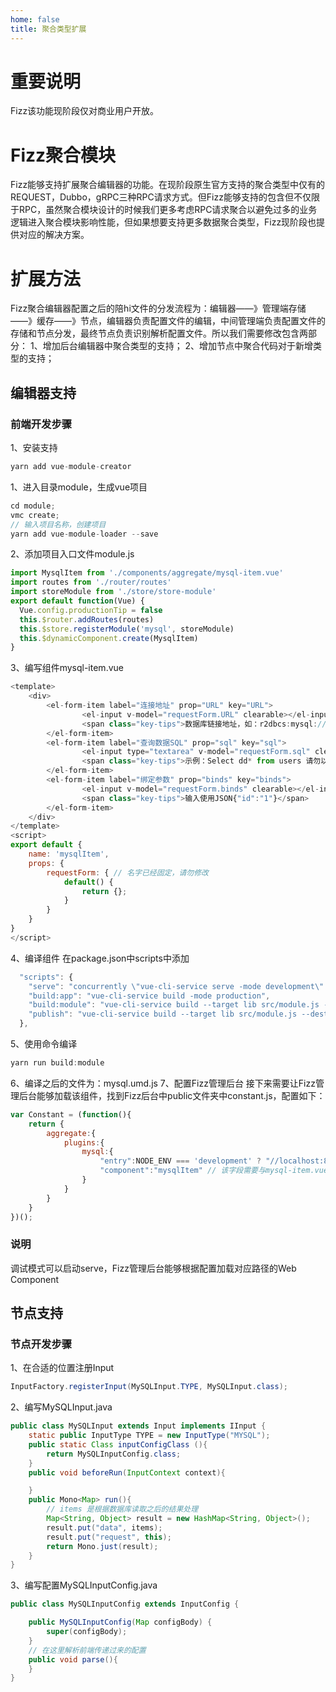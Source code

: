 ```yaml
---
home: false
title: 聚合类型扩展
---
```

# 重要说明
Fizz该功能现阶段仅对商业用户开放。
# Fizz聚合模块
Fizz能够支持扩展聚合编辑器的功能。在现阶段原生官方支持的聚合类型中仅有的REQUEST，Dubbo，gRPC三种RPC请求方式。但Fizz能够支持的包含但不仅限于RPC，虽然聚合模块设计的时候我们更多考虑RPC请求聚合以避免过多的业务逻辑进入聚合模块影响性能，但如果想要支持更多数据聚合类型，Fizz现阶段也提供对应的解决方案。
# 扩展方法
Fizz聚合编辑器配置之后的陪hi文件的分发流程为：编辑器——》管理端存储——》缓存——》节点，编辑器负责配置文件的编辑，中间管理端负责配置文件的存储和节点分发，最终节点负责识别解析配置文件。所以我们需要修改包含两部分：
1、增加后台编辑器中聚合类型的支持；
2、增加节点中聚合代码对于新增类型的支持；
## 编辑器支持
### 前端开发步骤
1、安装支持
```javascript
yarn add vue-module-creator
```
1、进入目录module，生成vue项目
```javascript
cd module;
vmc create; 
// 输入项目名称，创建项目
yarn add vue-module-loader --save
```
2、添加项目入口文件module.js
```javascript
import MysqlItem from './components/aggregate/mysql-item.vue'
import routes from './router/routes'
import storeModule from './store/store-module'
export default function(Vue) {
  Vue.config.productionTip = false
  this.$router.addRoutes(routes)
  this.$store.registerModule('mysql', storeModule)
  this.$dynamicComponent.create(MysqlItem)
}

```    
3、编写组件mysql-item.vue
```javascript
<template>
    <div>
        <el-form-item label="连接地址" prop="URL" key="URL">
                <el-input v-model="requestForm.URL" clearable></el-input>
                <span class="key-tips">数据库链接地址，如：r2dbcs:mysql://root:password@localhost:3306/archer?useSSL=false&useUnicode=true&characterEncoding=utf-8&zeroDateTimeBehavior=convertToNull&transformedBitIsBoolean=true&serverTimezone=GMT%2B8&nullCatalogMeansCurrent=true&allowPublicKeyRetrieval=true</span>
        </el-form-item>
        <el-form-item label="查询数据SQL" prop="sql" key="sql">
                <el-input type="textarea" v-model="requestForm.sql" clearable></el-input>
                <span class="key-tips">示例：Select dd* from users 请勿以分号结尾</span>
        </el-form-item>
        <el-form-item label="绑定参数" prop="binds" key="binds">
                <el-input v-model="requestForm.binds" clearable></el-input>
                <span class="key-tips">输入使用JSON{"id":"1"}</span>
        </el-form-item>
    </div>
</template>
<script>
export default {
    name: 'mysqlItem',
    props: {
        requestForm: { // 名字已经固定，请勿修改
            default() {
                return {};
            }
        }
    }
}
</script>
```
4、编译组件
在package.json中scripts中添加
```javascript
  "scripts": {
    "serve": "concurrently \"vue-cli-service serve -mode development\" \"vue-cli-service build --target lib src/module.js --dest public --watch\"",
    "build:app": "vue-cli-service build -mode production",
    "build:module": "vue-cli-service build --target lib src/module.js --dest public",
    "publish": "vue-cli-service build --target lib src/module.js --dest ../../public/module/mysql"
  },
```
5、使用命令编译
```javascript
yarn run build:module
```
6、编译之后的文件为：mysql.umd.js
7、配置Fizz管理后台
接下来需要让Fizz管理后台能够加载该组件，找到Fizz后台中public文件夹中constant.js，配置如下：
```javascript
var Constant = (function(){
    return {
        aggregate:{
            plugins:{
                mysql:{
                    "entry":NODE_ENV === 'development' ? "//localhost:8080/mysql.umd.js":"/public/module/mysql/mysql.umd.js",
                    "component":"mysqlItem" // 该字段需要与mysql-item.vue中name字段对应
                }
            }
        }
    }
})();
```
### 说明
调试模式可以启动serve，Fizz管理后台能够根据配置加载对应路径的Web Component
## 节点支持
### 节点开发步骤
1、在合适的位置注册Input
```java
InputFactory.registerInput(MySQLInput.TYPE, MySQLInput.class);
```
2、编写MySQLInput.java
```java
public class MySQLInput extends Input implements IInput {
    static public InputType TYPE = new InputType("MYSQL");
    public static Class inputConfigClass (){
        return MySQLInputConfig.class;
    }
    public void beforeRun(InputContext context){

    }
    public Mono<Map> run(){
        // items 是根据数据库读取之后的结果处理
        Map<String, Object> result = new HashMap<String, Object>();
        result.put("data", items);
        result.put("request", this);
        return Mono.just(result);
    }
}
```
3、编写配置MySQLInputConfig.java
```java
public class MySQLInputConfig extends InputConfig {

	public MySQLInputConfig(Map configBody) {
		super(configBody);
	}
    // 在这里解析前端传递过来的配置
	public void parse(){
    }
}
```